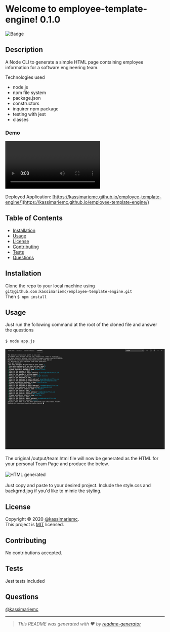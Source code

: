 
  # Welcome to employee-template-engine! 0.1.0
  ![Badge](https://img.shields.io/badge/license-MIT-green)

  ## Description

  A Node CLI to generate a simple HTML page containing employee information for a software engineering team.

  Technologies used
  * node.js
  * npm file system
  * package.json
  * constructors
  * inquirer npm package
  * testing with jest
  * classes

  ### Demo
  ![Terminal Recording](/images/terminal-recording.mp4)

  Deployed Application: [https://kassimariemc.github.io/employee-template-engine/](https://kassimariemc.github.io/employee-template-engine/)

  ## Table of Contents

  * [Installation](#installation)
  * [Usage](#usage)
  * [License](#license)
  * [Contributing](#contributing)
  * [Tests](#tests)
  * [Questions](#questions)
  
  ## Installation

  Clone the repo to your local machine using `git@github.com:kassimariemc/employee-template-engine.git`<br>Then `$ npm install`

  ## Usage

  Just run the following command at the root of the cloned file and answer the questions<br><br>`$ node app.js`<br><br>![Terminal View](/images/terminal.png)<br><br> The original /output/team.html file will now be generated as the HTML for your personal Team Page and produce the below. <br><br>![HTML generated](/images/team.png)<br><br>Just copy and paste to your desired project. Include the style.css and backgrnd.jpg if you'd like to mimic the styling.

  ## License

  Copyright &#169; 2020 [@kassimariemc](https://github.com/kassimariemc).<br>
  This project is [MIT](https://choosealicense.com/licenses/mit/) licensed.
  
  ## Contributing

  No contributions accepted.

  ## Tests

  Jest tests included

  ## Questions

  [@kassimariemc](https://github.com/kassimariemc)<br>

  _____________________________________________________
  > *This README was generated with &hearts; by [readme-generator](https://github.com/kassimariemc/README-generator)*
